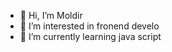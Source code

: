 - 👋 Hi, I’m Moldir
- 👀 I’m interested in fronend develo
- 🌱 I’m currently learning java script

<!---
mtokhtarbek/mtokhtarbek is a ✨ special ✨ repository because its `README.md` (this file) appears on your GitHub profile.
You can click the Preview link to take a look at your changes.
--->
